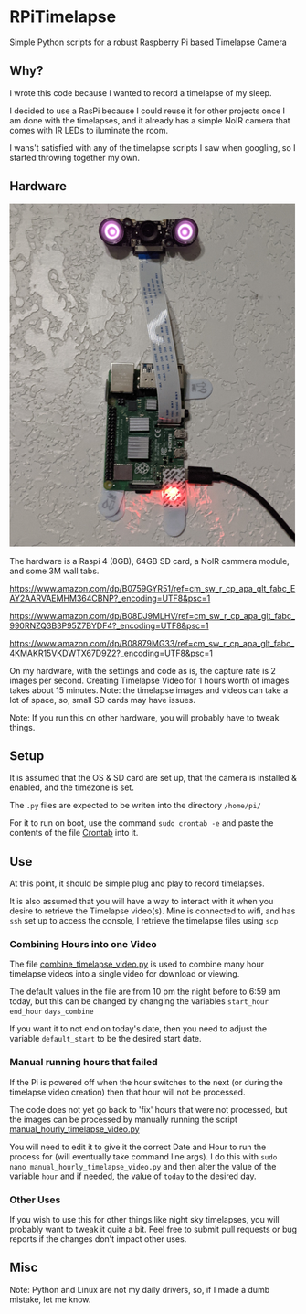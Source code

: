 # RPiTimelapse
Simple Python scripts for a robust Raspberry Pi based Timelapse Camera

## Why?

I wrote this code because I wanted to record a timelapse of my sleep.

I decided to use a RasPi because I could reuse it for other projects once I am done with the timelapses, and it already has a simple NoIR camera that comes with IR LEDs to iluminate the room.  

I wans't satisfied with any of the timelapse scripts I saw when googling, so I started throwing together my own.

## Hardware

![Hardware](./Time_Lapse_Cam_V1.png)

The hardware is a Raspi 4 (8GB), 64GB SD card, a NoIR cammera module, and some 3M wall tabs.

https://www.amazon.com/dp/B0759GYR51/ref=cm_sw_r_cp_apa_glt_fabc_EAY2AARVAEMHM364CBNP?_encoding=UTF8&psc=1

https://www.amazon.com/dp/B08DJ9MLHV/ref=cm_sw_r_cp_apa_glt_fabc_990RNZQ3B3P95Z7BYDF4?_encoding=UTF8&psc=1

https://www.amazon.com/dp/B08879MG33/ref=cm_sw_r_cp_apa_glt_fabc_4KMAKR15VKDWTX67D9Z2?_encoding=UTF8&psc=1

On my hardware, with the settings and code as is, the capture rate is 2 images per second.
Creating Timelapse Video for 1 hours worth of images takes about 15 minutes. 
Note: the timelapse images and videos can take a lot of space, so, small SD cards may have issues.

Note: 
If you run this on other hardware, you will probably have to tweak things.

## Setup

It is assumed that the OS & SD card are set up, that the camera is installed & enabled, and the timezone is set.

The `.py` files are expected to be writen into the directory `/home/pi/`

For it to run on boot, use the command `sudo crontab -e` and paste the contents of the file [Crontab](./Crontab) into it.

## Use

At this point, it should be simple plug and play to record timelapses.

It is also assumed that you will have a way to interact with it when you desire to retrieve the Timelapse video(s).
Mine is connected to wifi, and has `ssh` set up to access the console, I retrieve the timelapse files using `scp` 


### Combining Hours into one Video

The file [combine_timelapse_video.py](./combine_timelapse_video.py) is used to combine many hour timelapse videos into a single video for download or viewing.

The default values in the file are from 10 pm the night before to 6:59 am today, but this can be changed by changing the variables `start_hour` `end_hour` `days_combine` 

If you want it to not end on today's date, then you need to adjust the variable `default_start` to be the desired start date.



### Manual running hours that failed

If the Pi is powered off when the hour switches to the next (or during the timelapse video creation) then that hour will not be processed.

The code does not yet go back to 'fix' hours that were not processed, but the images can be processed by manually running the script [manual_hourly_timelapse_video.py](./manual_hourly_timelapse_video.py)

You will need to edit it to give it the correct Date and Hour to run the process for (will eventually take command line args).
I do this with `sudo nano manual_hourly_timelapse_video.py` and then alter the value of the variable `hour` and if needed, the value of `today` to the desired day. 



### Other Uses

If you wish to use this for other things like night sky timelapses, you will probably want to tweak it quite a bit.
Feel free to submit pull requests or bug reports if the changes don't impact other uses. 

## Misc

Note: Python and Linux are not my daily drivers, so, if I made a dumb mistake, let me know.


